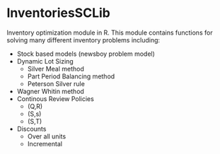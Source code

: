 # InventoriesSCLib

Inventory optimization module in R. This module contains functions for solving many different inventory problems including:

- Stock based models (newsboy problem model)
- Dynamic Lot Sizing
  - Silver Meal method
  - Part Period Balancing method
  - Peterson Silver rule
- Wagner Whitin method
- Continous Review Policies
  - (Q,R)
  - (S,s)
  - (S,T)
- Discounts
  - Over all units
  - Incremental
  
